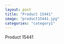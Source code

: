 ```yaml
---
layout: post
title: "Product 15441"
image: "product15441.jpg"
categories: "category1"
---
```

Product 15441

